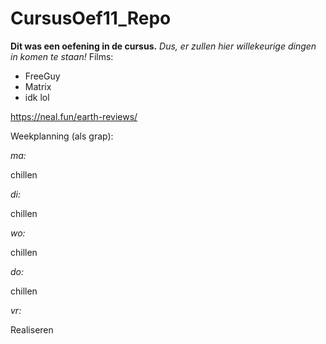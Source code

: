 # CursusOef11_Repo
**Dit was een oefening in de cursus.**
*Dus, er zullen hier willekeurige dingen in komen te staan!*
Films:
- FreeGuy
- Matrix
- idk lol

https://neal.fun/earth-reviews/

Weekplanning (als grap):

*ma:*

chillen

*di:*

chillen

*wo:*

chillen

*do:*

chillen

*vr:*

Realiseren

